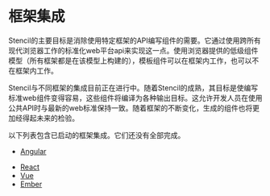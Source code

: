 # 框架集成

Stencil的主要目标是消除使用特定框架的API编写组件的需要。它通过使用跨所有现代浏览器工作的标准化web平台api来实现这一点。使用浏览器提供的低级组件模型（所有框架都是在该模型上构建的），模板组件可以在框架内工作，也可以不在框架内工作。

Stencil与不同框架的集成目前正在进行中。随着Stencil的成熟，其目标是使编写标准web组件变得容易，这些组件将编译为各种输出目标。这允许开发人员在使用公共API时与最新的web标准保持一致。随着框架的不断变化，生成的组件也将更加经得起未来的检验。

以下列表包含已启动的框架集成。它们还没有全部完成。

 * [Angular](frame/ng)
 - [React](frame/react)
 - [Vue](frame/vue)
 - [Ember](frame/em)